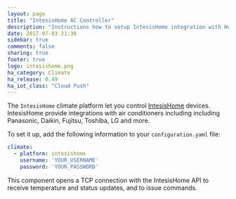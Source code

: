 ```yaml
---
layout: page
title: "IntesisHome AC Controller"
description: "Instructions how to setup IntesisHome integration with Home Assistant"
date: 2017-07-03 21:38
sidebar: true
comments: false
sharing: true
footer: true
logo: intesishome.png
ha_category: Climate
ha_release: 0.49
ha_iot_class: "Cloud Push"
---
```


The `IntesisHome` climate platform let you control [IntesisHome](https://www.intesishome.com) devices. IntesisHome provide integrations with air conditioners including including Panasonic, Daikin, Fujitsu, Toshiba, LG and more.

To set it up, add the following information to your `configuration.yaml` file:

```yaml
climate:
  - platform: intesishome
    username: 'YOUR_USERNAME'
    password: 'YOUR_PASSWORD'
```

This component opens a TCP connection with the IntesisHome API to receive temperature and status updates, and to issue commands.
